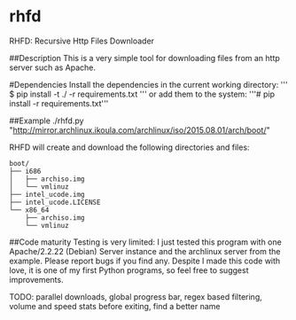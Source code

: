 # rhfd
RHFD: Recursive Http Files Downloader

##Description
This is a very simple tool for downloading files from an http server such as Apache.

#Dependencies
Install the dependencies in the current working directory:
'''
$ pip install -t ./ -r requirements.txt
'''
or add them to the system:
'''# pip install -r requirements.txt'''

##Example
./rhfd.py "http://mirror.archlinux.ikoula.com/archlinux/iso/2015.08.01/arch/boot/"

RHFD will create and download the following directories and files:

```
boot/
├── i686
│   ├── archiso.img
│   └── vmlinuz
├── intel_ucode.img
├── intel_ucode.LICENSE
└── x86_64
    ├── archiso.img
    └── vmlinuz
```

##Code maturity
Testing is very limited: I just tested this program with one Apache/2.2.22 (Debian) Server instance and the archlinux server from the example. Please report bugs if you find any.
Despite I made this code with love, it is one of my first Python programs, so feel free to suggest improvements.

TODO: parallel downloads, global progress bar, regex based filtering, volume and speed stats before exiting, find a better name
